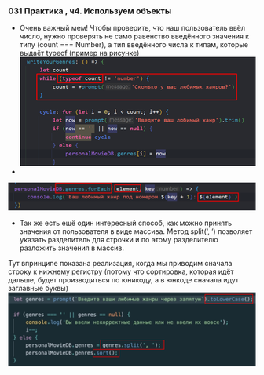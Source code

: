 ### **031 Практика , ч4. Используем объекты**

- Очень важный мем! Чтобы проверить, что наш пользователь ввёл число, нужно проверять не само равенство введённого значения к типу (count === Number), а тип введённого числа к типам, которые выдаёт typeof (пример на рисунке)
![](../_png/Pasted%20image%2020220908195538.png)
-
![](../_png/Pasted%20image%2020220908195622.png)
- Так же есть ещё один интересный способ, как можно принять значения от пользователя в виде массива. Метод split(‘, ’) позволяет указать разделитель для строчки и по этому разделителю разложить значения в массив.

Тут впринципе показана реализация, когда мы приводим сначала строку к нижнему регистру (потому что сортировка, которая идёт дальше, будет производиться по юникоду, а в юнкоде сначала идут заглавные буквы)
![](../_png/Pasted%20image%2020220908195630.png)